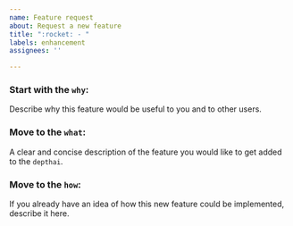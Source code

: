 ```yaml
---
name: Feature request
about: Request a new feature
title: ":rocket: - "
labels: enhancement
assignees: ''

---
```

### Start with the `why`:
Describe why this feature would be useful to you and to other users.

### Move to the `what`:
A clear and concise description of the feature you would like to get added to the `depthai`.

### Move to the `how`:
If you already have an idea of how this new feature could be implemented, describe it here.
